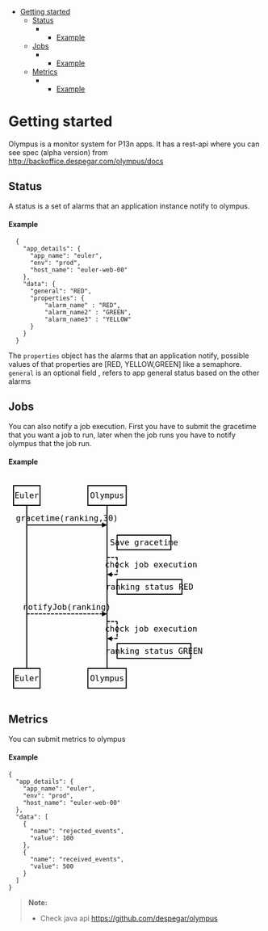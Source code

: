 <p><div class="toc">
<ul>
<li><a href="#getting-started">Getting started</a><ul>
<li><a href="#status">Status</a><ul>
<li><ul>
<li><a href="#example">Example</a></li>
</ul>
</li>
</ul>
</li>
<li><a href="#jobs">Jobs</a><ul>
<li><ul>
<li><a href="#example-1">Example</a></li>
</ul>
</li>
</ul>
</li>
<li><a href="#metrics">Metrics</a><ul>
<li><ul>
<li><a href="#example-2">Example</a></li>
</ul>
</li>
</ul>
</li>
</ul>
</li>
</ul>
</div>
</p>



<h1 id="getting-started">Getting started</h1>

<p>Olympus is a monitor system for P13n apps. It has a rest-api where you can see spec (alpha version) from <a href="http://backoffice.despegar.com/olympus/docs">http://backoffice.despegar.com/olympus/docs</a></p>



<h2 id="status">Status</h2>

<p>A status is a set of alarms that an application instance notify to olympus.</p>



<h4 id="example">Example</h4>



<pre class="prettyprint"><code class=" hljs json">  {
    "<span class="hljs-attribute">app_details</span>": <span class="hljs-value">{
      "<span class="hljs-attribute">app_name</span>": <span class="hljs-value"><span class="hljs-string">"euler"</span></span>,
      "<span class="hljs-attribute">env</span>": <span class="hljs-value"><span class="hljs-string">"prod"</span></span>,
      "<span class="hljs-attribute">host_name</span>": <span class="hljs-value"><span class="hljs-string">"euler-web-00"</span>
    </span>}</span>,
    "<span class="hljs-attribute">data</span>": <span class="hljs-value">{
      "<span class="hljs-attribute">general</span>": <span class="hljs-value"><span class="hljs-string">"RED"</span></span>,
      "<span class="hljs-attribute">properties</span>": <span class="hljs-value">{
          "<span class="hljs-attribute">alarm_name</span>" : <span class="hljs-value"><span class="hljs-string">"RED"</span></span>,
          "<span class="hljs-attribute">alarm_name2</span>" : <span class="hljs-value"><span class="hljs-string">"GREEN"</span></span>,
          "<span class="hljs-attribute">alarm_name3</span>" : <span class="hljs-value"><span class="hljs-string">"YELLOW"</span>
      </span>}
    </span>}
  </span>}
</code></pre>

<p>The <code>properties</code> object has the alarms that an application notify, possible values of that properties are [RED, YELLOW,GREEN] like a semaphore. <code>general</code> is an optional field , refers to app general status based on the other alarms</p>

<h2 id="jobs">Jobs</h2>

<p>You can also notify a job execution.  First you have to submit the gracetime that you want a job to run, later when the job runs you have to notify olympus that the job run.</p>



<h4 id="example-1">Example</h4>



<div class="sequence-diagram"><svg height="441" version="1.1" width="449.46875" xmlns="http://www.w3.org/2000/svg" xmlns:xlink="http://www.w3.org/1999/xlink" style="overflow: hidden; position: relative; top: -0.375px;"><desc style="-webkit-tap-highlight-color: rgba(0, 0, 0, 0);">Created with Raphaël 2.1.2</desc><defs style="-webkit-tap-highlight-color: rgba(0, 0, 0, 0);"><path stroke-linecap="round" d="M5,0 0,2.5 5,5z" id="raphael-marker-block" style="-webkit-tap-highlight-color: rgba(0, 0, 0, 0);"></path><marker id="raphael-marker-endblock55-obj3381" markerHeight="5" markerWidth="5" orient="auto" refX="2.5" refY="2.5" style="-webkit-tap-highlight-color: rgba(0, 0, 0, 0);"><use xmlns:xlink="http://www.w3.org/1999/xlink" xlink:href="#raphael-marker-block" transform="rotate(180 2.5 2.5) scale(1,1)" stroke-width="1.0000" fill="#000" stroke="none" style="-webkit-tap-highlight-color: rgba(0, 0, 0, 0);"></use></marker><marker id="raphael-marker-endblock55-obj3389" markerHeight="5" markerWidth="5" orient="auto" refX="2.5" refY="2.5" style="-webkit-tap-highlight-color: rgba(0, 0, 0, 0);"><use xmlns:xlink="http://www.w3.org/1999/xlink" xlink:href="#raphael-marker-block" transform="rotate(180 2.5 2.5) scale(1,1)" stroke-width="1.0000" fill="#000" stroke="none" style="-webkit-tap-highlight-color: rgba(0, 0, 0, 0);"></use></marker><marker id="raphael-marker-endblock55-obj3395" markerHeight="5" markerWidth="5" orient="auto" refX="2.5" refY="2.5" style="-webkit-tap-highlight-color: rgba(0, 0, 0, 0);"><use xmlns:xlink="http://www.w3.org/1999/xlink" xlink:href="#raphael-marker-block" transform="rotate(180 2.5 2.5) scale(1,1)" stroke-width="1.0000" fill="#000" stroke="none" style="-webkit-tap-highlight-color: rgba(0, 0, 0, 0);"></use></marker><marker id="raphael-marker-endblock55-obj3400" markerHeight="5" markerWidth="5" orient="auto" refX="2.5" refY="2.5" style="-webkit-tap-highlight-color: rgba(0, 0, 0, 0);"><use xmlns:xlink="http://www.w3.org/1999/xlink" xlink:href="#raphael-marker-block" transform="rotate(180 2.5 2.5) scale(1,1)" stroke-width="1.0000" fill="#000" stroke="none" style="-webkit-tap-highlight-color: rgba(0, 0, 0, 0);"></use></marker></defs><rect x="10" y="20" width="52.5625" height="39" rx="0" ry="0" fill="none" stroke="#000000" stroke-width="2" style="-webkit-tap-highlight-color: rgba(0, 0, 0, 0);"></rect><rect x="20" y="30" width="32.5625" height="19" rx="0" ry="0" fill="#ffffff" stroke="none" style="-webkit-tap-highlight-color: rgba(0, 0, 0, 0);"></rect><text x="36.28125" y="39.5" text-anchor="middle" font-family="Andale Mono, monospace" font-size="16px" stroke="none" fill="#000000" style="-webkit-tap-highlight-color: rgba(0, 0, 0, 0); text-anchor: middle; font-family: 'Andale Mono', monospace; font-size: 16px;"><tspan dy="5.5" style="-webkit-tap-highlight-color: rgba(0, 0, 0, 0);">Euler</tspan></text><rect x="10" y="382" width="52.5625" height="39" rx="0" ry="0" fill="none" stroke="#000000" stroke-width="2" style="-webkit-tap-highlight-color: rgba(0, 0, 0, 0);"></rect><rect x="20" y="392" width="32.5625" height="19" rx="0" ry="0" fill="#ffffff" stroke="none" style="-webkit-tap-highlight-color: rgba(0, 0, 0, 0);"></rect><text x="36.28125" y="401.5" text-anchor="middle" font-family="Andale Mono, monospace" font-size="16px" stroke="none" fill="#000000" style="-webkit-tap-highlight-color: rgba(0, 0, 0, 0); text-anchor: middle; font-family: 'Andale Mono', monospace; font-size: 16px;"><tspan dy="5.5" style="-webkit-tap-highlight-color: rgba(0, 0, 0, 0);">Euler</tspan></text><path fill="none" stroke="#000000" d="M36.28125,59L36.28125,382" stroke-width="2" style="-webkit-tap-highlight-color: rgba(0, 0, 0, 0);"></path><rect x="157.375" y="20" width="76" height="39" rx="0" ry="0" fill="none" stroke="#000000" stroke-width="2" style="-webkit-tap-highlight-color: rgba(0, 0, 0, 0);"></rect><rect x="167.375" y="30" width="56" height="19" rx="0" ry="0" fill="#ffffff" stroke="none" style="-webkit-tap-highlight-color: rgba(0, 0, 0, 0);"></rect><text x="195.375" y="39.5" text-anchor="middle" font-family="Andale Mono, monospace" font-size="16px" stroke="none" fill="#000000" style="-webkit-tap-highlight-color: rgba(0, 0, 0, 0); text-anchor: middle; font-family: 'Andale Mono', monospace; font-size: 16px;"><tspan dy="5.5" style="-webkit-tap-highlight-color: rgba(0, 0, 0, 0);">Olympus</tspan></text><rect x="157.375" y="382" width="76" height="39" rx="0" ry="0" fill="none" stroke="#000000" stroke-width="2" style="-webkit-tap-highlight-color: rgba(0, 0, 0, 0);"></rect><rect x="167.375" y="392" width="56" height="19" rx="0" ry="0" fill="#ffffff" stroke="none" style="-webkit-tap-highlight-color: rgba(0, 0, 0, 0);"></rect><text x="195.375" y="401.5" text-anchor="middle" font-family="Andale Mono, monospace" font-size="16px" stroke="none" fill="#000000" style="-webkit-tap-highlight-color: rgba(0, 0, 0, 0); text-anchor: middle; font-family: 'Andale Mono', monospace; font-size: 16px;"><tspan dy="5.5" style="-webkit-tap-highlight-color: rgba(0, 0, 0, 0);">Olympus</tspan></text><path fill="none" stroke="#000000" d="M195.375,59L195.375,382" stroke-width="2" style="-webkit-tap-highlight-color: rgba(0, 0, 0, 0);"></path><rect x="46.28125" y="74.5" width="139.09375" height="19" rx="0" ry="0" fill="#ffffff" stroke="none" style="-webkit-tap-highlight-color: rgba(0, 0, 0, 0);"></rect><text x="115.828125" y="84" text-anchor="middle" font-family="Andale Mono, monospace" font-size="16px" stroke="none" fill="#000000" style="-webkit-tap-highlight-color: rgba(0, 0, 0, 0); text-anchor: middle; font-family: 'Andale Mono', monospace; font-size: 16px;"><tspan dy="5.5" style="-webkit-tap-highlight-color: rgba(0, 0, 0, 0);">gracetime(ranking,30)</tspan></text><path fill="none" stroke="#000000" d="M36.28125,98C36.28125,98,163.37748353742063,98,190.37302142256613,98" stroke-width="2" marker-end="url(#raphael-marker-endblock55-obj3381)" stroke-dasharray="0" style="-webkit-tap-highlight-color: rgba(0, 0, 0, 0);"></path><rect x="215.375" y="118" width="106.53125" height="29" rx="0" ry="0" fill="none" stroke="#000000" stroke-width="2" style="-webkit-tap-highlight-color: rgba(0, 0, 0, 0);"></rect><rect x="220.375" y="123" width="96.53125" height="19" rx="0" ry="0" fill="#ffffff" stroke="none" style="-webkit-tap-highlight-color: rgba(0, 0, 0, 0);"></rect><text x="268.640625" y="132.5" text-anchor="middle" font-family="Andale Mono, monospace" font-size="16px" stroke="none" fill="#000000" style="-webkit-tap-highlight-color: rgba(0, 0, 0, 0); text-anchor: middle; font-family: 'Andale Mono', monospace; font-size: 16px;"><tspan dy="5.5" style="-webkit-tap-highlight-color: rgba(0, 0, 0, 0);">Save gracetime</tspan></text><rect x="220.375" y="167" width="124.59375" height="19" rx="0" ry="0" fill="#ffffff" stroke="none" style="-webkit-tap-highlight-color: rgba(0, 0, 0, 0);"></rect><text x="282.671875" y="176.5" text-anchor="middle" font-family="Andale Mono, monospace" font-size="16px" stroke="none" fill="#000000" style="-webkit-tap-highlight-color: rgba(0, 0, 0, 0); text-anchor: middle; font-family: 'Andale Mono', monospace; font-size: 16px;"><tspan dy="5.5" style="-webkit-tap-highlight-color: rgba(0, 0, 0, 0);">check job execution</tspan></text><path fill="none" stroke="#000000" d="M195.375,162L215.375,162" stroke-width="2" stroke-dasharray="6,2" style="-webkit-tap-highlight-color: rgba(0, 0, 0, 0);"></path><path fill="none" stroke="#000000" d="M215.375,162L215.375,196" stroke-width="2" stroke-dasharray="6,2" style="-webkit-tap-highlight-color: rgba(0, 0, 0, 0);"></path><path fill="none" stroke="#000000" d="M215.375,196C215.375,196,206.2941131591797,196,200.3702533841133,196" stroke-width="2" stroke-dasharray="6,2" marker-end="url(#raphael-marker-endblock55-obj3389)" style="-webkit-tap-highlight-color: rgba(0, 0, 0, 0);"></path><rect x="215.375" y="206" width="128.4375" height="29" rx="0" ry="0" fill="none" stroke="#000000" stroke-width="2" style="-webkit-tap-highlight-color: rgba(0, 0, 0, 0);"></rect><rect x="220.375" y="211" width="118.4375" height="19" rx="0" ry="0" fill="#ffffff" stroke="none" style="-webkit-tap-highlight-color: rgba(0, 0, 0, 0);"></rect><text x="279.59375" y="220.5" text-anchor="middle" font-family="Andale Mono, monospace" font-size="16px" stroke="none" fill="#000000" style="-webkit-tap-highlight-color: rgba(0, 0, 0, 0); text-anchor: middle; font-family: 'Andale Mono', monospace; font-size: 16px;"><tspan dy="5.5" style="-webkit-tap-highlight-color: rgba(0, 0, 0, 0);">ranking status RED</tspan></text><rect x="57.21875" y="250.5" width="117.21875" height="19" rx="0" ry="0" fill="#ffffff" stroke="none" style="-webkit-tap-highlight-color: rgba(0, 0, 0, 0);"></rect><text x="115.828125" y="260" text-anchor="middle" font-family="Andale Mono, monospace" font-size="16px" stroke="none" fill="#000000" style="-webkit-tap-highlight-color: rgba(0, 0, 0, 0); text-anchor: middle; font-family: 'Andale Mono', monospace; font-size: 16px;"><tspan dy="5.5" style="-webkit-tap-highlight-color: rgba(0, 0, 0, 0);">notifyJob(ranking)</tspan></text><path fill="none" stroke="#000000" d="M36.28125,274C36.28125,274,163.37748353742063,274,190.37302142256613,274" stroke-width="2" marker-end="url(#raphael-marker-endblock55-obj3395)" stroke-dasharray="6,2" style="-webkit-tap-highlight-color: rgba(0, 0, 0, 0);"></path><rect x="220.375" y="294" width="124.59375" height="19" rx="0" ry="0" fill="#ffffff" stroke="none" style="-webkit-tap-highlight-color: rgba(0, 0, 0, 0);"></rect><text x="282.671875" y="303.5" text-anchor="middle" font-family="Andale Mono, monospace" font-size="16px" stroke="none" fill="#000000" style="-webkit-tap-highlight-color: rgba(0, 0, 0, 0); text-anchor: middle; font-family: 'Andale Mono', monospace; font-size: 16px;"><tspan dy="5.5" style="-webkit-tap-highlight-color: rgba(0, 0, 0, 0);">check job execution</tspan></text><path fill="none" stroke="#000000" d="M195.375,289L215.375,289" stroke-width="2" stroke-dasharray="6,2" style="-webkit-tap-highlight-color: rgba(0, 0, 0, 0);"></path><path fill="none" stroke="#000000" d="M215.375,289L215.375,323" stroke-width="2" stroke-dasharray="6,2" style="-webkit-tap-highlight-color: rgba(0, 0, 0, 0);"></path><path fill="none" stroke="#000000" d="M215.375,323C215.375,323,206.2941131591797,323,200.3702533841133,323" stroke-width="2" stroke-dasharray="6,2" marker-end="url(#raphael-marker-endblock55-obj3400)" style="-webkit-tap-highlight-color: rgba(0, 0, 0, 0);"></path><rect x="215.375" y="333" width="146.09375" height="29" rx="0" ry="0" fill="none" stroke="#000000" stroke-width="2" style="-webkit-tap-highlight-color: rgba(0, 0, 0, 0);"></rect><rect x="220.375" y="338" width="136.09375" height="19" rx="0" ry="0" fill="#ffffff" stroke="none" style="-webkit-tap-highlight-color: rgba(0, 0, 0, 0);"></rect><text x="288.421875" y="347.5" text-anchor="middle" font-family="Andale Mono, monospace" font-size="16px" stroke="none" fill="#000000" style="-webkit-tap-highlight-color: rgba(0, 0, 0, 0); text-anchor: middle; font-family: 'Andale Mono', monospace; font-size: 16px;"><tspan dy="5.5" style="-webkit-tap-highlight-color: rgba(0, 0, 0, 0);">ranking status GREEN</tspan></text></svg></div>



<h2 id="metrics">Metrics</h2>

<p>You can submit metrics to olympus </p>



<h4 id="example-2">Example</h4>



<pre class="prettyprint"><code class=" hljs json">{
  "<span class="hljs-attribute">app_details</span>": <span class="hljs-value">{
    "<span class="hljs-attribute">app_name</span>": <span class="hljs-value"><span class="hljs-string">"euler"</span></span>,
    "<span class="hljs-attribute">env</span>": <span class="hljs-value"><span class="hljs-string">"prod"</span></span>,
    "<span class="hljs-attribute">host_name</span>": <span class="hljs-value"><span class="hljs-string">"euler-web-00"</span>
  </span>}</span>,
  "<span class="hljs-attribute">data</span>": <span class="hljs-value">[
    {
      "<span class="hljs-attribute">name</span>": <span class="hljs-value"><span class="hljs-string">"rejected_events"</span></span>,
      "<span class="hljs-attribute">value</span>": <span class="hljs-value"><span class="hljs-number">100</span>
    </span>},
    {
      "<span class="hljs-attribute">name</span>": <span class="hljs-value"><span class="hljs-string">"received_events"</span></span>,
      "<span class="hljs-attribute">value</span>": <span class="hljs-value"><span class="hljs-number">500</span>
    </span>}
  ]
</span>}</code></pre>

<blockquote>
  <p><strong>Note:</strong></p>
  
  <ul>
  <li>Check java api <a href="https://github.com/despegar/olympus">https://github.com/despegar/olympus</a></li>
  </ul>
</blockquote>
